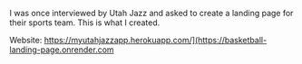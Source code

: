I was once interviewed by Utah Jazz and asked to create a landing page for their sports team. This is what I created.

Website: https://myutahjazzapp.herokuapp.com/](https://basketball-landing-page.onrender.com
